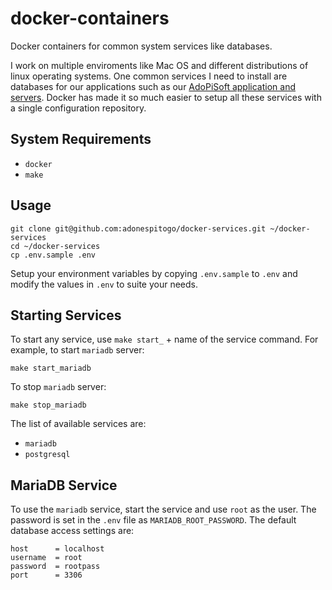 # docker-containers

Docker containers for common system services like databases.

I work on multiple enviroments like Mac OS and different distributions of linux operating systems. One common services I need to install are databases for our
applications such as our [AdoPiSoft application and servers](https://wwww.adopisoft.com). Docker has made it so much easier to setup all these services with
a single configuration repository.

## System Requirements

- `docker`
- `make`

## Usage

```
git clone git@github.com:adonespitogo/docker-services.git ~/docker-services
cd ~/docker-services
cp .env.sample .env
```

Setup your environment variables by copying `.env.sample` to `.env` and modify the values in `.env` to suite your needs.


## Starting Services

To start any service, use `make start_` + name of the service command. For example, to start `mariadb` server:

```
make start_mariadb
```

To stop `mariadb` server:

```
make stop_mariadb
```

The list of available services are:

- `mariadb`
- `postgresql`

## MariaDB Service

To use the `mariadb` service, start the service and use `root` as the user. The password is set in the `.env` file as `MARIADB_ROOT_PASSWORD`.
The default database access settings are:

```
host      = localhost
username  = root
password  = rootpass
port      = 3306
```


